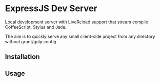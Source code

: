 # ExpressJS Dev Server

Local development server with LiveReload support that stream compile
CoffeeScript, Stylus and Jade.

The aim is to quickly serve any small client-side project from any directory
without grunt/gulp config.

## Installation

## Usage
